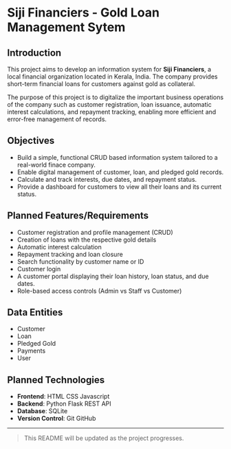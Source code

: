 # Siji Financiers - Gold Loan Management Sytem

## Introduction

This project aims to develop an information system for **Siji Financiers**, a local financial organization located in Kerala, India. The company provides short-term financial loans for customers against gold as collateral.

The purpose of this project is to digitalize the important business operations of the company such as customer registration, loan issuance, automatic interest calculations, and repayment tracking, enabling more efficient and error-free management of records.

## Objectives

-   Build a simple, functional CRUD based information system tailored to a real-world finace company.
-   Enable digital management of customer, loan, and pledged gold records.
-   Calculate and track interests, due dates, and repayment status.
-   Provide a dashboard for customers to view all their loans and its current status.

## Planned Features/Requirements

-   Customer registration and profile management (CRUD)
-   Creation of loans with the respective gold details
-   Automatic interest calculation
-   Repayment tracking and loan closure
-   Search functionality by customer name or ID
-   Customer login
-   A customer portal displaying their loan history, loan status, and due dates.
-   Role-based access controls (Admin vs Staff vs Customer)

## Data Entities

-   Customer
-   Loan
-   Pledged Gold
-   Payments
-   User

## Planned Technologies

-   **Frontend**: HTML CSS Javascript
-   **Backend**: Python Flask REST API
-   **Database**: SQLite
-   **Version Control**: Git GitHub

---

> This README will be updated as the project progresses.

